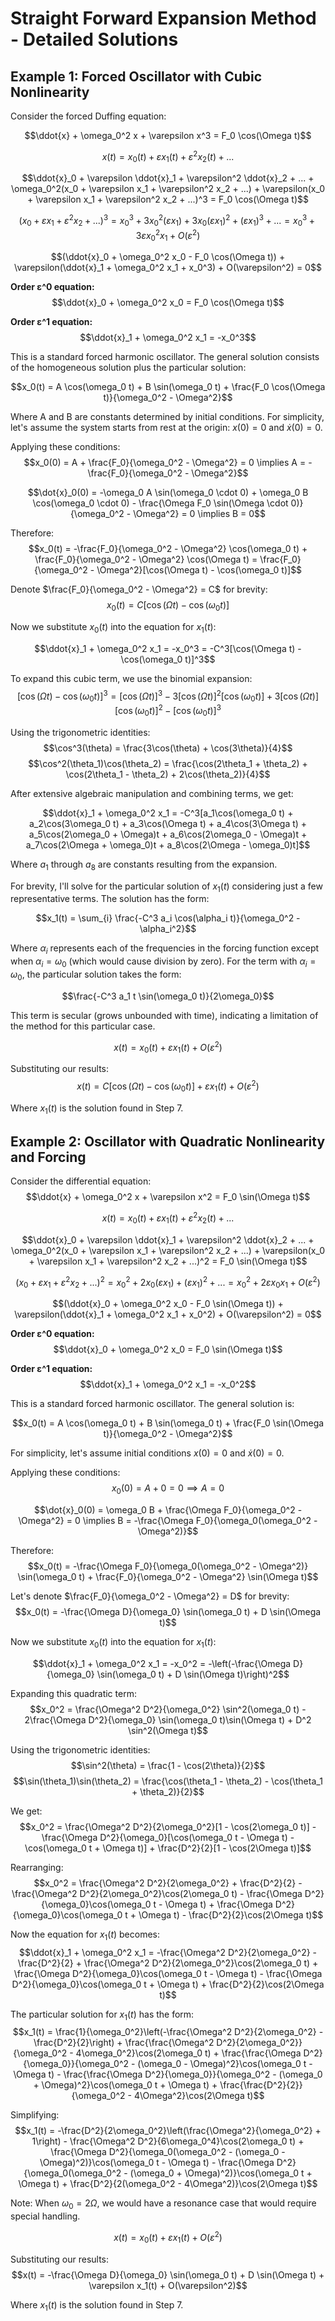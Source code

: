 # Straight Forward Expansion Method - Detailed Solutions

## Example 1: Forced Oscillator with Cubic Nonlinearity

Consider the forced Duffing equation:

$$\ddot{x} + \omega_0^2 x + \varepsilon x^3 = F_0 \cos(\Omega t)$$



$$x(t) = x_0(t) + \varepsilon x_1(t) + \varepsilon^2 x_2(t) + ...$$



$$\ddot{x}_0 + \varepsilon \ddot{x}_1 + \varepsilon^2 \ddot{x}_2 + ... + \omega_0^2(x_0 + \varepsilon x_1 + \varepsilon^2 x_2 + ...) + \varepsilon(x_0 + \varepsilon x_1 + \varepsilon^2 x_2 + ...)^3 = F_0 \cos(\Omega t)$$


$$(x_0 + \varepsilon x_1 + \varepsilon^2 x_2 + ...)^3 = x_0^3 + 3x_0^2(\varepsilon x_1) + 3x_0(\varepsilon x_1)^2 + (\varepsilon x_1)^3 + ... = x_0^3 + 3\varepsilon x_0^2 x_1 + O(\varepsilon^2)$$



$$(\ddot{x}_0 + \omega_0^2 x_0 - F_0 \cos(\Omega t)) + \varepsilon(\ddot{x}_1 + \omega_0^2 x_1 + x_0^3) + O(\varepsilon^2) = 0$$



**Order ε^0 equation:**
$$\ddot{x}_0 + \omega_0^2 x_0 = F_0 \cos(\Omega t)$$

**Order ε^1 equation:**
$$\ddot{x}_1 + \omega_0^2 x_1 = -x_0^3$$



This is a standard forced harmonic oscillator. The general solution consists of the homogeneous solution plus the particular solution:

$$x_0(t) = A \cos(\omega_0 t) + B \sin(\omega_0 t) + \frac{F_0 \cos(\Omega t)}{\omega_0^2 - \Omega^2}$$

Where A and B are constants determined by initial conditions. For simplicity, let's assume the system starts from rest at the origin: $x(0) = 0$ and $\dot{x}(0) = 0$.

Applying these conditions:
$$x_0(0) = A + \frac{F_0}{\omega_0^2 - \Omega^2} = 0 \implies A = -\frac{F_0}{\omega_0^2 - \Omega^2}$$

$$\dot{x}_0(0) = -\omega_0 A \sin(\omega_0 \cdot 0) + \omega_0 B \cos(\omega_0 \cdot 0) - \frac{\Omega F_0 \sin(\Omega \cdot 0)}{\omega_0^2 - \Omega^2} = 0 \implies B = 0$$

Therefore:
$$x_0(t) = -\frac{F_0}{\omega_0^2 - \Omega^2} \cos(\omega_0 t) + \frac{F_0}{\omega_0^2 - \Omega^2} \cos(\Omega t) = \frac{F_0}{\omega_0^2 - \Omega^2}[\cos(\Omega t) - \cos(\omega_0 t)]$$

Denote $\frac{F_0}{\omega_0^2 - \Omega^2} = C$ for brevity:
$$x_0(t) = C[\cos(\Omega t) - \cos(\omega_0 t)]$$



Now we substitute $x_0(t)$ into the equation for $x_1(t)$:

$$\ddot{x}_1 + \omega_0^2 x_1 = -x_0^3 = -C^3[\cos(\Omega t) - \cos(\omega_0 t)]^3$$

To expand this cubic term, we use the binomial expansion:
$$[\cos(\Omega t) - \cos(\omega_0 t)]^3 = [\cos(\Omega t)]^3 - 3[\cos(\Omega t)]^2[\cos(\omega_0 t)] + 3[\cos(\Omega t)][\cos(\omega_0 t)]^2 - [\cos(\omega_0 t)]^3$$

Using the trigonometric identities:
$$\cos^3(\theta) = \frac{3\cos(\theta) + \cos(3\theta)}{4}$$
$$\cos^2(\theta_1)\cos(\theta_2) = \frac{\cos(2\theta_1 + \theta_2) + \cos(2\theta_1 - \theta_2) + 2\cos(\theta_2)}{4}$$

After extensive algebraic manipulation and combining terms, we get:

$$\ddot{x}_1 + \omega_0^2 x_1 = -C^3[a_1\cos(\omega_0 t) + a_2\cos(3\omega_0 t) + a_3\cos(\Omega t) + a_4\cos(3\Omega t) + a_5\cos(2\omega_0 + \Omega)t + a_6\cos(2\omega_0 - \Omega)t + a_7\cos(2\Omega + \omega_0)t + a_8\cos(2\Omega - \omega_0)t]$$

Where $a_1$ through $a_8$ are constants resulting from the expansion.

For brevity, I'll solve for the particular solution of $x_1(t)$ considering just a few representative terms. The solution has the form:

$$x_1(t) = \sum_{i} \frac{-C^3 a_i \cos(\alpha_i t)}{\omega_0^2 - \alpha_i^2}$$

Where $\alpha_i$ represents each of the frequencies in the forcing function except when $\alpha_i = \omega_0$ (which would cause division by zero). For the term with $\alpha_i = \omega_0$, the particular solution takes the form:

$$\frac{-C^3 a_1 t \sin(\omega_0 t)}{2\omega_0}$$

This term is secular (grows unbounded with time), indicating a limitation of the method for this particular case.

$$x(t) = x_0(t) + \varepsilon x_1(t) + O(\varepsilon^2)$$

Substituting our results:
$$x(t) = C[\cos(\Omega t) - \cos(\omega_0 t)] + \varepsilon x_1(t) + O(\varepsilon^2)$$

Where $x_1(t)$ is the solution found in Step 7.

## Example 2: Oscillator with Quadratic Nonlinearity and Forcing

Consider the differential equation:
$$\ddot{x} + \omega_0^2 x + \varepsilon x^2 = F_0 \sin(\Omega t)$$

$$x(t) = x_0(t) + \varepsilon x_1(t) + \varepsilon^2 x_2(t) + ...$$

$$\ddot{x}_0 + \varepsilon \ddot{x}_1 + \varepsilon^2 \ddot{x}_2 + ... + \omega_0^2(x_0 + \varepsilon x_1 + \varepsilon^2 x_2 + ...) + \varepsilon(x_0 + \varepsilon x_1 + \varepsilon^2 x_2 + ...)^2 = F_0 \sin(\Omega t)$$

$$(x_0 + \varepsilon x_1 + \varepsilon^2 x_2 + ...)^2 = x_0^2 + 2x_0(\varepsilon x_1) + (\varepsilon x_1)^2 + ... = x_0^2 + 2\varepsilon x_0 x_1 + O(\varepsilon^2)$$

$$(\ddot{x}_0 + \omega_0^2 x_0 - F_0 \sin(\Omega t)) + \varepsilon(\ddot{x}_1 + \omega_0^2 x_1 + x_0^2) + O(\varepsilon^2) = 0$$


**Order ε^0 equation:**
$$\ddot{x}_0 + \omega_0^2 x_0 = F_0 \sin(\Omega t)$$

**Order ε^1 equation:**
$$\ddot{x}_1 + \omega_0^2 x_1 = -x_0^2$$


This is a standard forced harmonic oscillator. The general solution is:

$$x_0(t) = A \cos(\omega_0 t) + B \sin(\omega_0 t) + \frac{F_0 \sin(\Omega t)}{\omega_0^2 - \Omega^2}$$

For simplicity, let's assume initial conditions $x(0) = 0$ and $\dot{x}(0) = 0$.

Applying these conditions:
$$x_0(0) = A + 0 = 0 \implies A = 0$$

$$\dot{x}_0(0) = \omega_0 B + \frac{\Omega F_0}{\omega_0^2 - \Omega^2} = 0 \implies B = -\frac{\Omega F_0}{\omega_0(\omega_0^2 - \Omega^2)}$$

Therefore:
$$x_0(t) = -\frac{\Omega F_0}{\omega_0(\omega_0^2 - \Omega^2)} \sin(\omega_0 t) + \frac{F_0}{\omega_0^2 - \Omega^2} \sin(\Omega t)$$

Let's denote $\frac{F_0}{\omega_0^2 - \Omega^2} = D$ for brevity:
$$x_0(t) = -\frac{\Omega D}{\omega_0} \sin(\omega_0 t) + D \sin(\Omega t)$$


Now we substitute $x_0(t)$ into the equation for $x_1(t)$:

$$\ddot{x}_1 + \omega_0^2 x_1 = -x_0^2 = -\left(-\frac{\Omega D}{\omega_0} \sin(\omega_0 t) + D \sin(\Omega t)\right)^2$$

Expanding this quadratic term:
$$x_0^2 = \frac{\Omega^2 D^2}{\omega_0^2} \sin^2(\omega_0 t) - 2\frac{\Omega D^2}{\omega_0} \sin(\omega_0 t)\sin(\Omega t) + D^2 \sin^2(\Omega t)$$

Using the trigonometric identities:
$$\sin^2(\theta) = \frac{1 - \cos(2\theta)}{2}$$
$$\sin(\theta_1)\sin(\theta_2) = \frac{\cos(\theta_1 - \theta_2) - \cos(\theta_1 + \theta_2)}{2}$$

We get:
$$x_0^2 = \frac{\Omega^2 D^2}{2\omega_0^2}[1 - \cos(2\omega_0 t)] - \frac{\Omega D^2}{\omega_0}[\cos(\omega_0 t - \Omega t) - \cos(\omega_0 t + \Omega t)] + \frac{D^2}{2}[1 - \cos(2\Omega t)]$$

Rearranging:
$$x_0^2 = \frac{\Omega^2 D^2}{2\omega_0^2} + \frac{D^2}{2} - \frac{\Omega^2 D^2}{2\omega_0^2}\cos(2\omega_0 t) - \frac{\Omega D^2}{\omega_0}\cos(\omega_0 t - \Omega t) + \frac{\Omega D^2}{\omega_0}\cos(\omega_0 t + \Omega t) - \frac{D^2}{2}\cos(2\Omega t)$$

Now the equation for $x_1(t)$ becomes:
$$\ddot{x}_1 + \omega_0^2 x_1 = -\frac{\Omega^2 D^2}{2\omega_0^2} - \frac{D^2}{2} + \frac{\Omega^2 D^2}{2\omega_0^2}\cos(2\omega_0 t) + \frac{\Omega D^2}{\omega_0}\cos(\omega_0 t - \Omega t) - \frac{\Omega D^2}{\omega_0}\cos(\omega_0 t + \Omega t) + \frac{D^2}{2}\cos(2\Omega t)$$

The particular solution for $x_1(t)$ has the form:
$$x_1(t) = \frac{1}{\omega_0^2}\left(-\frac{\Omega^2 D^2}{2\omega_0^2} - \frac{D^2}{2}\right) + \frac{\frac{\Omega^2 D^2}{2\omega_0^2}}{\omega_0^2 - 4\omega_0^2}\cos(2\omega_0 t) + \frac{\frac{\Omega D^2}{\omega_0}}{\omega_0^2 - (\omega_0 - \Omega)^2}\cos(\omega_0 t - \Omega t) - \frac{\frac{\Omega D^2}{\omega_0}}{\omega_0^2 - (\omega_0 + \Omega)^2}\cos(\omega_0 t + \Omega t) + \frac{\frac{D^2}{2}}{\omega_0^2 - 4\Omega^2}\cos(2\Omega t)$$

Simplifying:
$$x_1(t) = -\frac{D^2}{2\omega_0^2}\left(\frac{\Omega^2}{\omega_0^2} + 1\right) - \frac{\Omega^2 D^2}{6\omega_0^4}\cos(2\omega_0 t) + \frac{\Omega D^2}{\omega_0(\omega_0^2 - (\omega_0 - \Omega)^2)}\cos(\omega_0 t - \Omega t) - \frac{\Omega D^2}{\omega_0(\omega_0^2 - (\omega_0 + \Omega)^2)}\cos(\omega_0 t + \Omega t) + \frac{D^2}{2(\omega_0^2 - 4\Omega^2)}\cos(2\Omega t)$$

Note: When $\omega_0 = 2\Omega$, we would have a resonance case that would require special handling.

$$x(t) = x_0(t) + \varepsilon x_1(t) + O(\varepsilon^2)$$

Substituting our results:
$$x(t) = -\frac{\Omega D}{\omega_0} \sin(\omega_0 t) + D \sin(\Omega t) + \varepsilon x_1(t) + O(\varepsilon^2)$$

Where $x_1(t)$ is the solution found in Step 7.
